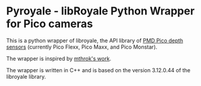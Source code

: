 # Pyroyale - libRoyale Python Wrapper for Pico cameras

This is a python wrapper of libroyale, the API library of [PMD Pico depth sensors](https://pmdtec.com/picofamily/) (currently Pico Flexx, Pico Maxx, and Pico Monstar).

The wrapper is inspired by [mthrok's work](https://github.com/mthrok/libroyale-python-wrapper).

The wrapper is written in C++ and is based on the version 3.12.0.44 of the libroyale library.
